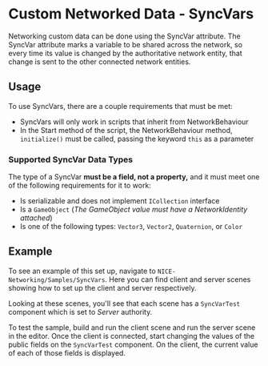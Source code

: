 # Custom Networked Data - SyncVars
Networking custom data can be done using the SyncVar attribute. The SyncVar attribute marks a variable to be shared across the network, so every time its value is changed by the authoritative network entity, that change is sent to the other connected network entities.

## Usage
To use SyncVars, there are a couple requirements that must be met:
 - SyncVars will only work in scripts that inherit from NetworkBehaviour
 - In the Start method of the script, the NetworkBehaviour method, `initialize()` must be called, passing the keyword `this` as a parameter

### Supported SyncVar Data Types
The type of a SyncVar **must be a field, not a property,** and it must meet one of the following requirements for it to work:
 - Is serializable and does not implement `ICollection` interface
 - Is a `GameObject` (*The GameObject value must have a NetworkIdentity attached*)
 - Is one of the following types: `Vector3`, `Vector2`, `Quaternion`, or `Color`

## Example
To see an example of this set up, navigate to `NICE-Networking/Samples/SyncVars`. Here you can find client and server scenes showing how to set up the client and server respectively.

Looking at these scenes, you'll see that each scene has a `SyncVarTest` component which is set to *Server* authority.

To test the sample, build and run the client scene and run the server scene in the editor. Once the client is connected, start changing the values of the public fields on the `SyncVarTest` component. On the client, the current value of each of those fields is displayed.
